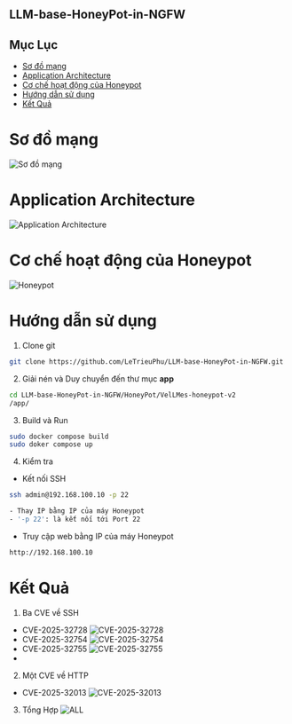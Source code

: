 ## LLM-base-HoneyPot-in-NGFW
## Mục Lục
- [Sơ đồ mạng](#Sơ-đồ-mạng)
- [Application Architecture](#Application-Architecture)
- [Cơ chế hoạt động của Honeypot](#Cơ-chế-hoạt-động-của-Honeypot)
- [Hướng dẫn sử dụng](#Hướng-dẫn-sử-dụng)
- [Kết Quả](#Kết-Quả)
# Sơ đồ mạng
![Sơ đồ mạng](https://github.com/LeTrieuPhu/LLM-base-HoneyPot-in-NGFW/blob/main/Report/Network.png)
# Application Architecture
![Application Architecture](https://github.com/LeTrieuPhu/LLM-base-HoneyPot-in-NGFW/blob/main/Report/app_data.png)
# Cơ chế hoạt động của Honeypot
![Honeypot](https://github.com/LeTrieuPhu/LLM-base-HoneyPot-in-NGFW/blob/main/Report/Honeypot.png)
# Hướng dẫn sử dụng
1. Clone git
```bash
git clone https://github.com/LeTrieuPhu/LLM-base-HoneyPot-in-NGFW.git
```
2. Giải nén và Duy chuyển đến thư mục **app**
```bash
cd LLM-base-HoneyPot-in-NGFW/HoneyPot/VelLMes-honeypot-v2
/app/
```
3. Build và Run
```bash
sudo docker compose build
sudo doker compose up
```
4. Kiểm tra
- Kết nối SSH
```bash
ssh admin@192.168.100.10 -p 22

- Thay IP bằng IP của máy Honeypot
- '-p 22': là kết nối tới Port 22
```
- Truy cập web bằng IP của máy Honeypot
```bash
http://192.168.100.10
```
# Kết Quả
1. Ba CVE về SSH
- CVE-2025-32728
![CVE-2025-32728](https://github.com/LeTrieuPhu/LLM-base-HoneyPot-in-NGFW/blob/main/Report/CVE-2025-32728.jpg)
- CVE-2025-32754
![CVE-2025-32754](https://github.com/LeTrieuPhu/LLM-base-HoneyPot-in-NGFW/blob/main/Report/CVE-2025-32754.jpg)
- CVE-2025-32755
![CVE-2025-32755](https://github.com/LeTrieuPhu/LLM-base-HoneyPot-in-NGFW/blob/main/Report/CVE-2025-32755.jpg)
- 
2. Một CVE về HTTP
- CVE-2025-32013
![CVE-2025-32013](https://github.com/LeTrieuPhu/LLM-base-HoneyPot-in-NGFW/blob/main/Report/CVE-2025-32013.jpg)
3. Tổng Hợp
![ALL](https://github.com/LeTrieuPhu/LLM-base-HoneyPot-in-NGFW/blob/main/Report/ALL_CVE.jpg)
